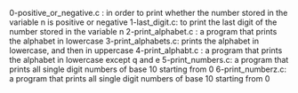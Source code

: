 0-positive_or_negative.c : in order to print whether the number stored in the variable n is positive or negative
1-last_digit.c: to print the last digit of the number stored in the variable n
2-print_alphabet.c : a program that prints the alphabet in lowercase
3-print_alphabets.c: prints the alphabet in lowercase, and then in uppercase
4-print_alphabt.c : a program that prints the alphabet in lowercase except q and e
5-print_numbers.c:  a program that prints all single digit numbers of base 10 starting from 0
6-print_numberz.c:  a program that prints all single digit numbers of base 10 starting from 0
